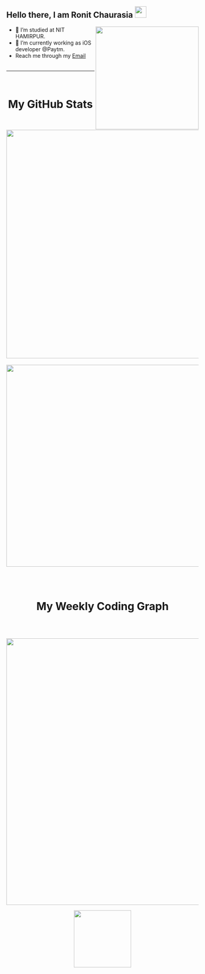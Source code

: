 ## Hello there, I am Ronit Chaurasia <img src="https://raw.githubusercontent.com/MartinHeinz/MartinHeinz/master/wave.gif" width="30px">

<img src="https://user-images.githubusercontent.com/71219159/138565763-45a07e89-78a2-4ee1-9403-50a638a4c464.gif" width="270px" align="right"/>

- 👯 I’m studied at NIT HAMIRPUR.
- 🌱 I’m currently working as iOS developer @Paytm.
- Reach me through my <a href="mailto:rchaurasianith@gmail.com">Email</a>
<br> <br>
<hr><br>

<h1 align="center">My GitHub Stats</h1><br>
<p align="center">
<a href="https://github.com/anuraghazra/github-readme-stats" display="inline" align="center">
<img src="https://github-readme-stats.vercel.app/api?username=Ronit-Chaurasia&show_icons=true&hide_border=false&theme=midnight-purple" width="600px" display="inline"/>
</a>
<br> <br>
<img src="https://github-readme-stats.vercel.app/api/top-langs/?username=Ronit-Chaurasia&exclude_repo=github-readme-                     stats,anuraghazra.github.io&theme=midnight-purple&layout=compact" width="530px"/>
</p>
<br><br>

<h1 align="center">My Weekly Coding Graph</h1>
<br><br>
<p align="center">
<a href="https://github.com/anuraghazra/github-readme-stats">
  <img align="center" src="https://github-readme-stats.vercel.app/api/wakatime?username=@Ronit_Chaurasia&theme=vision-friendly-dark" width="700px" />
</a>
</p>
<p align="center">
    <img align="center" src="https://komarev.com/ghpvc/?username=Ronit-Chaurasia&color=blueviolet" width="150px">
</p>




